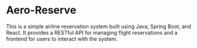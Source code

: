 # Aero-Reserve
This is a simple airline reservation system built using Java, Spring Boot, and React. It provides a RESTful API for managing flight reservations and a frontend for users to interact with the system.
